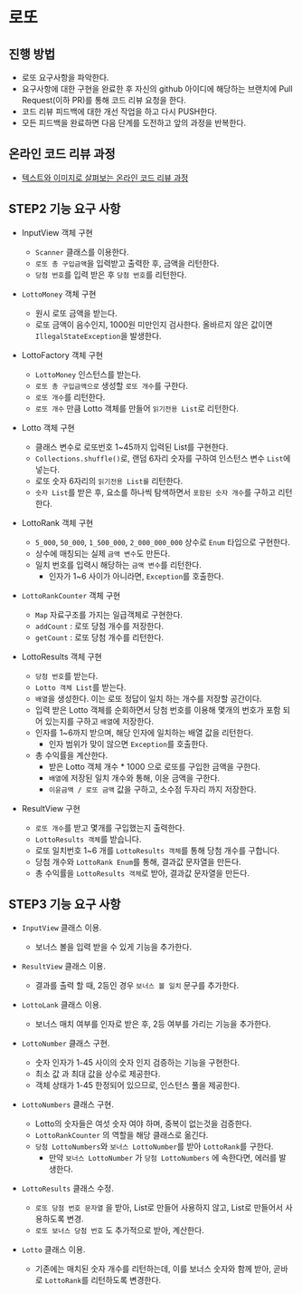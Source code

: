 # 로또
## 진행 방법
* 로또 요구사항을 파악한다.
* 요구사항에 대한 구현을 완료한 후 자신의 github 아이디에 해당하는 브랜치에 Pull Request(이하 PR)를 통해 코드 리뷰 요청을 한다.
* 코드 리뷰 피드백에 대한 개선 작업을 하고 다시 PUSH한다.
* 모든 피드백을 완료하면 다음 단계를 도전하고 앞의 과정을 반복한다.

## 온라인 코드 리뷰 과정
* [텍스트와 이미지로 살펴보는 온라인 코드 리뷰 과정](https://github.com/next-step/nextstep-docs/tree/master/codereview)

## STEP2 기능 요구 사항
 - InputView 객체 구현
   - `Scanner` 클래스를 이용한다.
   - `로또 총 구입금액`을 입력받고 출력한 후, 금액을 리턴한다.
   - `당첨 번호`를 입력 받은 후 `당첨 번호`를 리턴한다.
   
 - `LottoMoney` 객체 구현
   - 원시 로또 금액을 받는다.
   - 로또 금액이 음수인지, 1000원 미만인지 검사한다. 올바르지 않은 값이면 `IllegalStateException`을 발생한다.
   
 - LottoFactory 객체 구현
   - `LottoMoney` 인스턴스를 받는다.
   - `로또 총 구입금액으로` 생성할 `로또 개수`를 구한다.
   - `로또 개수`를 리턴한다.
   - `로또 개수` 만큼 Lotto 객체를 만들어 `읽기전용 List`로 리턴한다. 
   
 - Lotto 객체 구현
   - 클래스 변수로 로또번호 1~45까지 입력된 List를 구현한다.
   - `Collections.shuffle()`로, 랜덤 6자리 숫자를 구하여 인스턴스 변수 `List`에 넣는다.
   - 로또 숫자 6자리의 `읽기전용 List를` 리턴한다.
   - `숫자 List`를 받은 후, 요소를 하나씩 탐색하면서 `포함된 숫자 개수`를 구하고 리턴한다.
   
 - LottoRank 객체 구현
   - `5_000`, `50_000`, `1_500_000`, `2_000_000_000` 상수로 `Enum` 타입으로 구현한다.  
   - 상수에 매칭되는 실제 `금액 변수`도 만든다.
   - 일치 번호를 입력시 해당하는 `금액 변수`를 리턴한다.
     - 인자가 1~6 사이가 아니라면, `Exception`를 호출한다.
     
 - `LottoRankCounter` 객체 구현
   - `Map` 자료구조를 가지는 일급객체로 구현한다.
   - `addCount` : 로또 당첨 개수를 저장한다.
   - `getCount` : 로또 당첨 개수를 리턴한다.
   
 - LottoResults 객체 구현
   - `당첨 번호`를 받는다.
   - `Lotto 객체 List`를 받는다. 
   - `배열`을 생성한다. 이는 로또 정답이 일치 하는 개수를 저장할 공간이다.
   - 입력 받은 Lotto 객체를 순회하면서 당첨 번호를 이용해 몇개의 번호가 포함 되어 있는지를 구하고 `배열`에 저장한다.
   - 인자를 1~6까지 받으며, 해당 인자에 일치하는 배열 값을 리턴한다.
     - 인자 범위가 맞이 않으면 `Exception`를 호출한다.
   - 총 수익률을 계산한다.
     - 받은 Lotto 객체 개수 * 1000 으로 로또를 구입한 금액을 구한다.
     - `배열`에 저장된 일치 개수와 통해, 이윤 금액을 구한다.
     - `이윤금액 / 로또 금액` 값을 구하고, 소수점 두자리 까지 저장한다.  
   
 - ResultView 구현
   - `로또 개수`를 받고 몇개를 구입했는지 출력한다.
   - `LottoResults 객체`를 받습니다.
   - 로또 일치번호 1~6 개를 `LottoResults 객체`를 통해 당첨 개수를 구합니다.
   - 당첨 개수와 `LottoRank Enum`를 통해, 결과값 문자열을 만든다.
   - 총 수익률을 `LottoResults 객체`로 받아, 결과값 문자열을 만든다.

## STEP3 기능 요구 사항
 - `InputView` 클래스 이용.
   - 보너스 볼을 입력 받을 수 있게 기능을 추가한다.
 
 - `ResultView` 클래스 이용.
   - 결과를 출력 할 때, 2등인 경우 `보너스 볼 일치` 문구를 추가한다.
        
 - `LottoLank` 클래스 이용.
   - 보너스 매치 여부를 인자로 받은 후, 2등 여부를 가리는 기능을 추가한다.
        
 - `LottoNumber` 클래스 구현.
   - 숫자 인자가 1-45 사이의 숫자 인지 검증하는 기능을 구현한다.
   - 최소 값 과 최대 값을 상수로 제공한다.
   - 객체 상태가 1-45 한정되어 있으므로, 인스턴스 풀을 제공한다.
   
 - `LottoNumbers` 클래스 구현.
   - Lotto의 숫자들은 여섯 숫자 여야 하며, 중복이 없는것을 검증한다.
   - `LottoRankCounter` 의 역할을 해당 클래스로 옮긴다.
   - `당첨 LottoNumbers`와 `보너스 LottoNumber`를 받아 `LottoRank`를 구한다.
     - 만약 `보너스 LottoNumber` 가 `당첨 LottoNumbers` 에 속한다면, 에러를 발생한다.
   
 - `LottoResults` 클래스 수정.
   - `로또 당첨 번호 문자열` 을 받아, List<Integer>로 만들어 사용하지 않고, List<LottoNumber>로 만들어서 사용하도록 변경.
   - `로또 보너스 당첨 번호` 도 추가적으로 받아, 계산한다.
   
 - `Lotto` 클래스 이용.
   - 기존에는 매치된 숫자 개수를 리턴하는데, 이를 보너스 숫자와 함께 받아, 곧바로 `LottoRank`를 리턴하도록 변경한다.